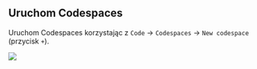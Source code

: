 ## Uruchom Codespaces

Uruchom Codespaces korzystając z `Code` -> `Codespaces` -> `New codespace` (przycisk `+`).

![](https://github.com/f6489a36-270d-4290-b258-349c48e6c3cc)
